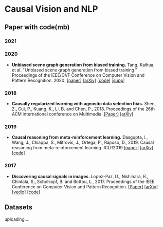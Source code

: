 # Causal Vision and NLP


## Paper with code(mb)

### 2021 

### 2020
- **Unbiased scene graph generation from biased training.** Tang, Kaihua, et al. "Unbiased scene graph generation from biased training." Proceedings of the IEEE/CVF Conference on Computer Vision and Pattern Recognition. 2020. 
[[paper]](https://openaccess.thecvf.com/content_CVPR_2020/papers/Tang_Unbiased_Scene_Graph_Generation_From_Biased_Training_CVPR_2020_paper.pdf) 
[[arXiv]](https://arxiv.org/abs/2002.11949) 
[[code]](https://github.com/KaihuaTang/Scene-Graph-Benchmark.pytorch)
[[supp]](https://openaccess.thecvf.com/content_CVPR_2020/supplemental/Tang_Unbiased_Scene_Graph_CVPR_2020_supplemental.pdf)


### 2018
- **Causally regularized learning with agnostic data selection bias.** Shen, Z., Cui, P., Kuang, K., Li, B. and Chen, P., 2018. Proceedings of the 26th ACM international conference on Multimedia.
[[Paper]](https://dl.acm.org/doi/abs/10.1145/3240508.3240577) 
[[arXiv]](https://arxiv.org/pdf/1708.06656.pdf)


### 2019 
- **Causal reasoning from meta-reinforcement learning.** Dasgupta, I., Wang, J., Chiappa, S., Mitrovic, J., Ortega, P., Raposo, D., 2019. Causal reasoning from meta-reinforcement learning. ICLR2019 
[[paper]](https://openreview.net/pdf?id=H1ltQ3R9KQ) 
[[arXiv]](https://arxiv.org/abs/1901.08162) 
[[code]](https://github.com/kantneel/causal-metarl)


### 2017
- **Discovering causal signals in images.** Lopez-Paz, D., Nishihara, R., Chintala, S., Scholkopf, B. and Bottou, L., 2017. Proceedings of the IEEE Conference on Computer Vision and Pattern Recognition. 
[[Paper]](https://openaccess.thecvf.com/content_cvpr_2017/papers/Lopez-Paz_Discovering_Causal_Signals_CVPR_2017_paper.pdf) 
[[arXiv]](https://arxiv.org/abs/1605.08179) 
[[vedio]](https://www.youtube.com/watch?v=_rRz7UozXR4) 
[[code]](https://github.com/kyrs/NCC-experiments) 








## Datasets
uploading....
